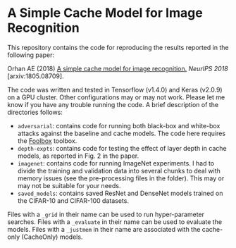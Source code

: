 # A Simple Cache Model for Image Recognition

This repository contains the code for reproducing the results reported in the following paper: 

Orhan AE (2018) [A simple cache model for image recognition.](https://arxiv.org/abs/1805.08709) *NeurIPS 2018* [arxiv:1805.08709].

The code was written and tested in Tensorflow (v1.4.0) and Keras (v2.0.9) on a GPU cluster. Other configurations may or may not work. Please let me know if you have any trouble running the code. A brief description of the directories follows:

+ `adversarial`: contains code for running both black-box and white-box attacks against the baseline and cache models. The code here requires the [Foolbox](https://github.com/bethgelab/foolbox) toolbox.
+ `depth-expts`: contains code for testing the effect of layer depth in cache models, as reported in Fig. 2 in the paper. 
+ `imagenet`: contains code for running ImageNet experiments. I had to divide the training and validation data into several chunks to deal with memory issues (see the pre-processing files in the folder). This may or may not be suitable for your needs.
+ `saved_models`: contains saved ResNet and DenseNet models trained on the CIFAR-10 and CIFAR-100 datasets.  

Files with a `_grid` in their name can be used to run hyper-parameter searches. Files with a `_evaluate` in their name can be used to evaluate the models. Files with a `_justmem` in their name are associated with the cache-only (CacheOnly) models.
